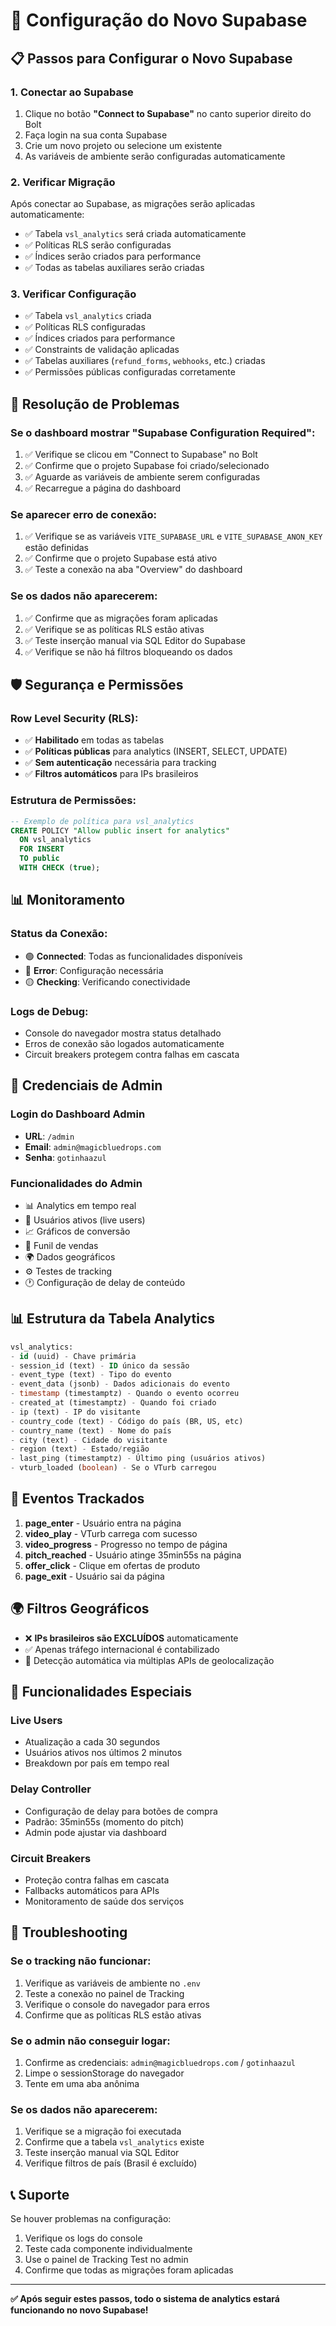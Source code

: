 # 🚀 Configuração do Novo Supabase

## 📋 Passos para Configurar o Novo Supabase

### 1. Conectar ao Supabase
1. Clique no botão **"Connect to Supabase"** no canto superior direito do Bolt
2. Faça login na sua conta Supabase
3. Crie um novo projeto ou selecione um existente
4. As variáveis de ambiente serão configuradas automaticamente

### 2. Verificar Migração
Após conectar ao Supabase, as migrações serão aplicadas automaticamente:

- ✅ Tabela `vsl_analytics` será criada automaticamente
- ✅ Políticas RLS serão configuradas
- ✅ Índices serão criados para performance
- ✅ Todas as tabelas auxiliares serão criadas

### 3. Verificar Configuração
- ✅ Tabela `vsl_analytics` criada
- ✅ Políticas RLS configuradas
- ✅ Índices criados para performance
- ✅ Constraints de validação aplicadas
- ✅ Tabelas auxiliares (`refund_forms`, `webhooks`, etc.) criadas
- ✅ Permissões públicas configuradas corretamente

## 🔧 Resolução de Problemas

### Se o dashboard mostrar "Supabase Configuration Required":
1. ✅ Verifique se clicou em "Connect to Supabase" no Bolt
2. ✅ Confirme que o projeto Supabase foi criado/selecionado
3. ✅ Aguarde as variáveis de ambiente serem configuradas
4. ✅ Recarregue a página do dashboard

### Se aparecer erro de conexão:
1. ✅ Verifique se as variáveis `VITE_SUPABASE_URL` e `VITE_SUPABASE_ANON_KEY` estão definidas
2. ✅ Confirme que o projeto Supabase está ativo
3. ✅ Teste a conexão na aba "Overview" do dashboard

### Se os dados não aparecerem:
1. ✅ Confirme que as migrações foram aplicadas
2. ✅ Verifique se as políticas RLS estão ativas
3. ✅ Teste inserção manual via SQL Editor do Supabase
4. ✅ Verifique se não há filtros bloqueando os dados

## 🛡️ Segurança e Permissões

### Row Level Security (RLS):
- ✅ **Habilitado** em todas as tabelas
- ✅ **Políticas públicas** para analytics (INSERT, SELECT, UPDATE)
- ✅ **Sem autenticação** necessária para tracking
- ✅ **Filtros automáticos** para IPs brasileiros

### Estrutura de Permissões:
```sql
-- Exemplo de política para vsl_analytics
CREATE POLICY "Allow public insert for analytics"
  ON vsl_analytics
  FOR INSERT
  TO public
  WITH CHECK (true);
```

## 📊 Monitoramento

### Status da Conexão:
- 🟢 **Connected**: Todas as funcionalidades disponíveis
- 🔴 **Error**: Configuração necessária
- 🟡 **Checking**: Verificando conectividade

### Logs de Debug:
- Console do navegador mostra status detalhado
- Erros de conexão são logados automaticamente
- Circuit breakers protegem contra falhas em cascata
## 🔐 Credenciais de Admin

### Login do Dashboard Admin
- **URL**: `/admin`
- **Email**: `admin@magicbluedrops.com`
- **Senha**: `gotinhaazul`

### Funcionalidades do Admin
- 📊 Analytics em tempo real
- 👥 Usuários ativos (live users)
- 📈 Gráficos de conversão
- 🎯 Funil de vendas
- 🌍 Dados geográficos
- ⚙️ Testes de tracking
- 🕐 Configuração de delay de conteúdo

## 📊 Estrutura da Tabela Analytics

```sql
vsl_analytics:
- id (uuid) - Chave primária
- session_id (text) - ID único da sessão
- event_type (text) - Tipo do evento
- event_data (jsonb) - Dados adicionais do evento
- timestamp (timestamptz) - Quando o evento ocorreu
- created_at (timestamptz) - Quando foi criado
- ip (text) - IP do visitante
- country_code (text) - Código do país (BR, US, etc)
- country_name (text) - Nome do país
- city (text) - Cidade do visitante
- region (text) - Estado/região
- last_ping (timestamptz) - Último ping (usuários ativos)
- vturb_loaded (boolean) - Se o VTurb carregou
```

## 🎯 Eventos Trackados

1. **page_enter** - Usuário entra na página
2. **video_play** - VTurb carrega com sucesso
3. **video_progress** - Progresso no tempo de página
4. **pitch_reached** - Usuário atinge 35min55s na página
5. **offer_click** - Clique em ofertas de produto
6. **page_exit** - Usuário sai da página

## 🌍 Filtros Geográficos

- ❌ **IPs brasileiros são EXCLUÍDOS** automaticamente
- ✅ Apenas tráfego internacional é contabilizado
- 🔄 Detecção automática via múltiplas APIs de geolocalização

## 🔧 Funcionalidades Especiais

### Live Users
- Atualização a cada 30 segundos
- Usuários ativos nos últimos 2 minutos
- Breakdown por país em tempo real

### Delay Controller
- Configuração de delay para botões de compra
- Padrão: 35min55s (momento do pitch)
- Admin pode ajustar via dashboard

### Circuit Breakers
- Proteção contra falhas em cascata
- Fallbacks automáticos para APIs
- Monitoramento de saúde dos serviços

## 🚨 Troubleshooting

### Se o tracking não funcionar:
1. Verifique as variáveis de ambiente no `.env`
2. Teste a conexão no painel de Tracking
3. Verifique o console do navegador para erros
4. Confirme que as políticas RLS estão ativas

### Se o admin não conseguir logar:
1. Confirme as credenciais: `admin@magicbluedrops.com` / `gotinhaazul`
2. Limpe o sessionStorage do navegador
3. Tente em uma aba anônima

### Se os dados não aparecerem:
1. Verifique se a migração foi executada
2. Confirme que a tabela `vsl_analytics` existe
3. Teste inserção manual via SQL Editor
4. Verifique filtros de país (Brasil é excluído)

## 📞 Suporte

Se houver problemas na configuração:
1. Verifique os logs do console
2. Teste cada componente individualmente
3. Use o painel de Tracking Test no admin
4. Confirme que todas as migrações foram aplicadas

---

**✅ Após seguir estes passos, todo o sistema de analytics estará funcionando no novo Supabase!**